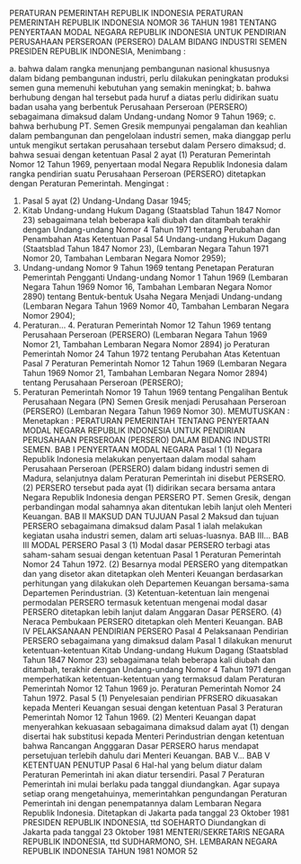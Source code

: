  PERATURAN PEMERINTAH REPUBLIK INDONESIA PERATURAN PEMERINTAH REPUBLIK INDONESIA NOMOR 36 TAHUN 1981 TENTANG PENYERTAAN MODAL NEGARA REPUBLIK INDONESIA UNTUK PENDIRIAN PERUSAHAAN PERSEROAN (PERSERO) DALAM BIDANG INDUSTRI SEMEN PRESIDEN REPUBLIK INDONESIA,
Menimbang :

a. bahwa dalam rangka menunjang pembangunan nasional khususnya dalam bidang pembangunan industri, perlu dilakukan peningkatan produksi semen guna memenuhi kebutuhan yang semakin meningkat;
b. bahwa berhubung dengan hal tersebut pada huruf a diatas perlu didirikan suatu badan usaha yang berbentuk Perusahaan Perseroan (PERSERO) sebagaimana dimaksud dalam Undang-undang Nomor 9 Tahun 1969;
c. bahwa berhubung PT. Semen Gresik mempunyai pengalaman dan keahlian dalam pembangunan dan pengelolaan industri semen, maka dianggap perlu untuk mengikut sertakan perusahaan tersebut dalam Persero dimaksud;
d. bahwa sesuai dengan ketentuan Pasal 2 ayat (1) Peraturan Pemerintah Nomor 12 Tahun 1969, penyertaan modal Negara Republik Indonesia dalam rangka pendirian suatu Perusahaan Perseroan (PERSERO) ditetapkan dengan Peraturan Pemerintah.
Mengingat :

1. Pasal 5 ayat (2) Undang-Undang Dasar 1945;
2. Kitab Undang-undang Hukum Dagang (Staatsblad Tahun 1847 Nomor 23) sebagaimana telah beberapa kali diubah dan ditambah terakhir dengan Undang-undang Nomor 4 Tahun 1971 tentang Perubahan dan Penambahan Atas Ketentuan Pasal 54 Undang-undang Hukum Dagang (Staatsblad Tahun 1847 Nomor 23), (Lembaran Negara Tahun 1971 Nomor 20, Tambahan Lembaran Negara Nomor 2959);
3. Undang-undang Nomor 9 Tahun 1969 tentang Penetapan Peraturan Pemerintah Pengganti Undang-undang Nomor 1 Tahun 1969 (Lembaran Negara Tahun 1969 Nomor 16, Tambahan Lembaran Negara Nomor 2890) tentang Bentuk-bentuk Usaha Negara Menjadi Undang-undang (Lembaran Negara Tahun 1969 Nomor 40, Tambahan Lembaran Negara Nomor 2904);
4. Peraturan… 4. Peraturan Pemerintah Nomor 12 Tahun 1969 tentang Perusahaan Perseroan (PERSERO) (Lembaran Negara Tahun 1969 Nomor 21, Tambahan Lembaran Negara Nomor 2894) jo Peraturan Pemerintah Nomor 24 Tahun 1972 tentang Perubahan Atas Ketentuan Pasal 7 Peraturan Pemerintah Nomor 12 Tahun 1969 (Lembaran Negara Tahun 1969 Nomor 21, Tambahan Lembaran Negara Nomor 2894) tentang Perusahaan Perseroan (PERSERO);
5. Peraturan Pemerintah Nomor 19 Tahun 1969 tentang Pengalihan Bentuk Perusahaan Negara (PN) Semen Gresik menjadi Perusahaan Perseroan (PERSERO) (Lembaran Negara Tahun 1969 Nomor 30).
MEMUTUSKAN :
 Menetapkan : PERATURAN PEMERINTAH TENTANG PENYERTAAN MODAL NEGARA REPUBLIK INDONESIA UNTUK PENDIRIAN PERUSAHAAN PERSEROAN (PERSERO) DALAM BIDANG INDUSTRI SEMEN.
BAB I PENYERTAAN MODAL NEGARA
Pasal 1
(1) Negara Republik Indonesia melakukan penyertaan dalam modal saham Perusahaan Perseroan (PERSERO) dalam bidang industri semen di Madura, selanjutnya dalam Peraturan Pemerintah ini disebut PERSERO.
(2) PERSERO tersebut pada ayat (1) didirikan secara bersama antara Negara Republik Indonesia dengan PERSERO PT. Semen Gresik, dengan perbandingan modal sahamnya akan ditentukan lebih lanjut oleh Menteri Keuangan.
BAB II MAKSUD DAN TUJUAN
Pasal 2
Maksud dan tujuan PERSERO sebagaimana dimaksud dalam Pasal 1 ialah melakukan kegiatan usaha industri semen, dalam arti seluas-luasnya. BAB III…
BAB III MODAL PERSERO
Pasal 3
(1) Modal dasar PERSERO terbagi atas saham-saham sesuai dengan ketentuan Pasal 1 Peraturan Pemerintah Nomor 24 Tahun 1972.
(2) Besarnya modal PERSERO yang ditempatkan dan yang disetor akan ditetapkan oleh Menteri Keuangan berdasarkan perhitungan yang dilakukan oleh Departemen Keuangan bersama-sama Departemen Perindustrian.
(3) Ketentuan-ketentuan lain mengenai permodalan PERSERO termasuk ketentuan mengenai modal dasar PERSERO ditetapkan lebih lanjut dalam Anggaran Dasar PERSERO.
(4) Neraca Pembukaan PERSERO ditetapkan oleh Menteri Keuangan.
BAB IV PELAKSANAAN PENDIRIAN PERSERO
Pasal 4
Pelaksanaan Pendirian PERSERO sebagaimana yang dimaksud dalam Pasal 1 dilakukan menurut ketentuan-ketentuan Kitab Undang-undang Hukum Dagang (Staatsblad Tahun 1847 Nomor 23) sebagaimana telah beberapa kali diubah dan ditambah, terakhir dengan Undang-undang Nomor 4 Tahun 1971 dengan memperhatikan ketentuan-ketentuan yang termaksud dalam Peraturan Pemerintah Nomor 12 Tahun 1969 jo. Peraturan Pemerintah Nomor 24 Tahun 1972.
Pasal 5
(1) Penyelesaian pendirian PFRSERO dikuasakan kepada Menteri Keuangan sesuai dengan ketentuan Pasal 3 Peraturan Pemerintah Nomor 12 Tahun 1969.
(2) Menteri Keuangan dapat menyerahkan kekuasaan sebagaimana dimaksud dalam ayat (1) dengan disertai hak substitusi kepada Menteri Perindustrian dengan ketentuan bahwa Rancangan Angggaran Dasar PERSERO harus mendapat persetujuan terlebih dahulu dari Menteri Keuangan. BAB V…
BAB V KETENTUAN PENUTUP
Pasal 6
Hal-hal yang belum diatur dalam Peraturan Pemerintah ini akan diatur tersendiri.
Pasal 7
Peraturan Pemerintah ini mulai berlaku pada tanggal diundangkan. Agar supaya setiap orang mengetahuinya, memerintahkan pengundangan Peraturan Pemerintah ini dengan penempatannya dalam Lembaran Negara Republik Indonesia. Ditetapkan di Jakarta pada tanggal 23 Oktober 1981 PRESIDEN REPUBLIK INDONESIA, ttd SOEHARTO Diundangkan di Jakarta pada tanggal 23 Oktober 1981 MENTERI/SEKRETARIS NEGARA REPUBLIK INDONESIA, ttd SUDHARMONO, SH. LEMBARAN NEGARA REPUBLIK INDONESIA TAHUN 1981 NOMOR 52